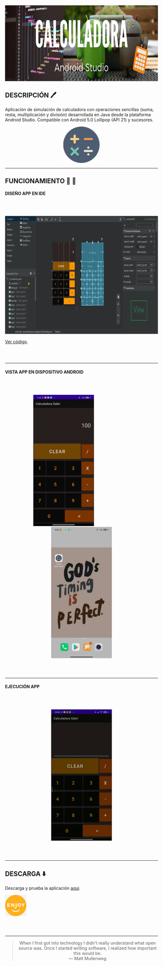 
<p align="center">
  <img width="900" height="250" src="../images/calculadora.png"/>
</p>

## DESCRIPCIÓN 🖊️ ## 


Aplicación de simulación de calculadora con operaciones sencillas (suma, resta, multiplicación y división) desarrollada en Java desde la plataforma Android Studio.
Compatible con Android 5.0 Lollipop (API 21) y sucesores.

<p align="center">
  <img width="120" height="120" src="../images/calculatorIcon.png"/>
</p>

- - -

## FUNCIONAMIENTO 📌 🧮 ## 


#### DISEÑO APP EN IDE #### 
<br></br>
<p align="center">
  <img width="800" height="389" src="../images/designAS.PNG"/>
  
  [Ver código](https://github.com/SabrinaOC/SabrinaEjerciciosEntornosDesarrollo/blob/master/src/androidStudio/Calculadora/app/src/main/java/com/example/ejercicioCalculadora/MainActivity.java).
</p>
<br></br>

- - -


#### VISTA APP EN DISPOSITIVO ANDROID ####
<br></br>
<p align="center">
  <img width="200" height="433" src="../images/CapturaCalSabri.jpg"/>
  &nbsp; &nbsp; &nbsp; &nbsp; &nbsp; &nbsp; &nbsp; &nbsp; &nbsp; &nbsp; &nbsp; &nbsp; &nbsp; &nbsp; &nbsp;
  <img width="200" height="433" src="../images/capturaIcono.jpg"/>
</p>
<br></br>

- - -

#### EJECUCIÓN APP #### 
<br></br>
<p align="center">
  <img width="200" height="433" src="../images/CalculadoraSabri.gif"/>
</p>
<br></br>

- - -

## DESCARGA ⬇️ ## 
Descarga y prueba la aplicación [aquí](https://github.com/SabrinaOC/SabrinaEjerciciosEntornosDesarrollo/blob/master/src/androidStudio/Apk/calcSabri.apk).
<p>
  <img width="70" height="70" src="../images/enjoy.png"/>
</p>
<br></br>

- - -

> <p align="center">When I first got into technology I didn't really understand what open source was. Once I started writing software, I realized how important this would be.
> <br>— Matt Mullenweg</br></p>
